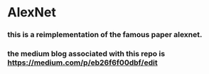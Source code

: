 # AlexNet

### this is a reimplementation of the famous paper alexnet.

### the medium blog associated with this repo is https://medium.com/p/eb26f6f00dbf/edit
